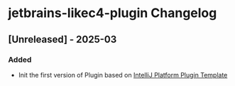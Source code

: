 <!-- Keep a Changelog guide -> https://keepachangelog.com -->

# jetbrains-likec4-plugin Changelog

## [Unreleased] - 2025-03
### Added
- Init the first version of Plugin based on [IntelliJ Platform Plugin Template](https://github.com/JetBrains/intellij-platform-plugin-template)


